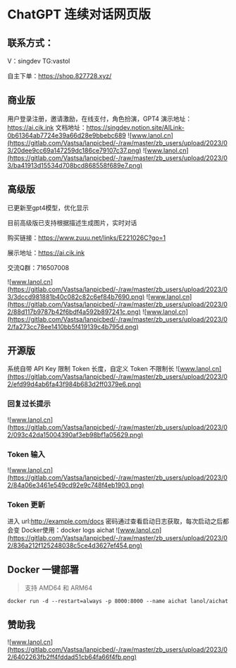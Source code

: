 # ChatGPT 连续对话网页版


## 联系方式：
V：singdev
TG:vastol

自主下单：https://shop.827728.xyz/
## 商业版
用户登录注册，邀请激励，在线支付，角色扮演，GPT4
演示地址：https://ai.cik.ink
文档地址：https://singdev.notion.site/AILink-0b61364ab7724e39a66d28e9bbebc689
![www.lanol.cn](https://gitlab.com/Vastsa/lanpicbed/-/raw/master/zb_users/upload/2023/03/20dee9cc69a147259dc186ce79107c37.png)
![www.lanol.cn](https://gitlab.com/Vastsa/lanpicbed/-/raw/master/zb_users/upload/2023/03/ba41913d15534d708bcd868558f689e7.png)
## 高级版
已更新至gpt4模型，优化显示

目前高级版已支持根据描述生成图片，实时对话

购买链接：https://www.zuuu.net/links/E221026C?go=1

展示地址：https://ai.cik.ink

交流Q群：716507008

![www.lanol.cn](https://gitlab.com/Vastsa/lanpicbed/-/raw/master/zb_users/upload/2023/03/3dccd981881b40c082c82c6ef84b7690.png)
![www.lanol.cn](https://gitlab.com/Vastsa/lanpicbed/-/raw/master/zb_users/upload/2023/02/88d117b9787b42f6bdf4a592b897241c.png)
![www.lanol.cn](https://gitlab.com/Vastsa/lanpicbed/-/raw/master/zb_users/upload/2023/02/fa273cc78ee1410bb5f419139c4b795d.png)

## 开源版

系统自带 API Key 限制 Token 长度，自定义 Token 不限制长
![www.lanol.cn](https://gitlab.com/Vastsa/lanpicbed/-/raw/master/zb_users/upload/2023/02/efd99d4ab6fa43f984b683d2ff0379e6.png)

### 回复过长提示
![www.lanol.cn](https://gitlab.com/Vastsa/lanpicbed/-/raw/master/zb_users/upload/2023/02/093c42da15004390af3eb98bf1a05629.png)

### Token 输入
![www.lanol.cn](https://gitlab.com/Vastsa/lanpicbed/-/raw/master/zb_users/upload/2023/02/84a06e3461e549cd92e9c748f4eb1903.png)

### Token 更新

进入 url:http://example.com/docs
密码通过查看启动日志获取，每次启动之后都会变
Docker使用：docker logs aichat
![www.lanol.cn](https://gitlab.com/Vastsa/lanpicbed/-/raw/master/zb_users/upload/2023/02/836a212f125248038c5ce4d3627ef454.png)

## Docker 一键部署

> 支持 AMD64 和 ARM64

```shell
docker run -d --restart=always -p 8000:8000 --name aichat lanol/aichat
```

## 赞助我

![www.lanol.cn](https://gitlab.com/Vastsa/lanpicbed/-/raw/master/zb_users/upload/2023/02/6402263fb2ff4fddad51cb64fa66f4fb.png)
